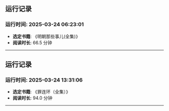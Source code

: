 ## 运行记录
### 运行时间: 2025-03-24 06:23:01
- **选定书籍**: 《明朝那些事儿(全集)》
- **阅读时长**: 66.5 分钟
------------------------------
## 运行记录
### 运行时间: 2025-03-24 13:31:06
- **选定书籍**: 《罪连环（全集）》
- **阅读时长**: 94.0 分钟
------------------------------
